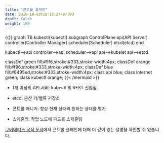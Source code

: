 ```yaml
---
title: "콘트롤 플레인"
date: 2018-10-03T10:18:27-07:00
draft: false
weight: 100
---
```


{{<mermaid>}}
graph TB
kubectl{kubectl}
  subgraph ControlPlane
    api(API Server)
    controller(Controller Manager)
    scheduler(Scheduler)
    etcd(etcd)
  end

  kubectl-->api
  controller-->api
  scheduler-->api
  api-->kubelet
  api-->etcd

  classDef green fill:#9f6,stroke:#333,stroke-width:4px;
  classDef orange fill:#f96,stroke:#333,stroke-width:4px;
  classDef blue fill:#6495ed,stroke:#333,stroke-width:4px;
  class api blue;
  class internet green;
  class kubectl orange;
{{< /mermaid >}}

* 1개 이상의 API 서버: kubectl 의 REST 진입점

* etcd: 분산 키/벨류 저장소

* 콘트롤 매니저: 항상 현재 상태와 원하는 상태를 평가

* 스케줄러: 작업 노드에 파드를 스케줄링

[쿠버네티스 공식 문서](https://kubernetes.io/docs/concepts/overview/components/#master-components)에서 콘트롤 플레인에 대해 더 깊이 있는 설명을 확인할 수 있습니다.
